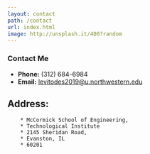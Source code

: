 ```yaml
---
layout: contact
path: /contact
url: index.html
image: http://unsplash.it/400?random
---
```


### Contact Me

* **Phone:** (312) 684-6984
* **Email:** levitodes2019@u.northwestern.edu

## Address: 
		* McCormick School of Engineering,
		* Technological Institute
		* 2145 Sheridan Road,
		* Evanston, IL
		* 60201

